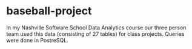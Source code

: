 # baseball-project
In my Nashville Software School Data Analytics course our three person team used this data (consisting of 27 tables) for class projects. Queries were done in PostreSQL. 
